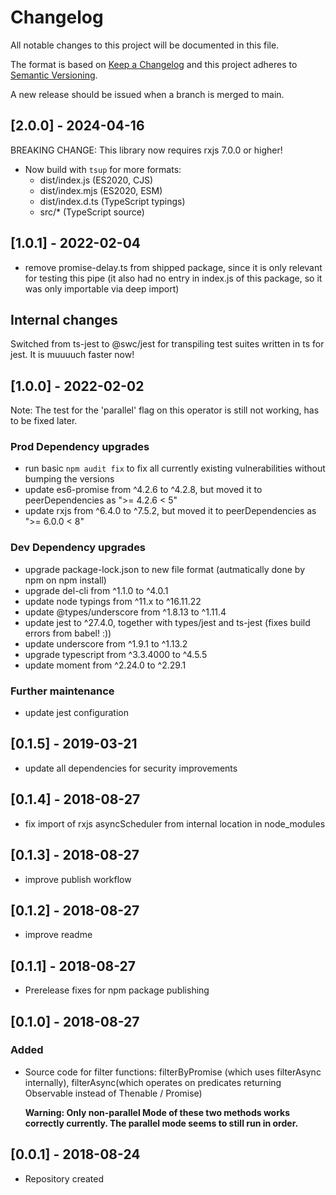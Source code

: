 # Changelog
All notable changes to this project will be documented in this file.

The format is based on [Keep a Changelog](http://keepachangelog.com/en/1.0.0/)
and this project adheres to [Semantic Versioning](http://semver.org/spec/v2.0.0.html).

A new release should be issued when a branch is merged to main.

## [2.0.0] - 2024-04-16 

BREAKING CHANGE: This library now requires rxjs 7.0.0 or higher!

- Now build with `tsup` for more formats:
  - dist/index.js (ES2020, CJS)
  - dist/index.mjs (ES2020, ESM)
  - dist/index.d.ts (TypeScript typings)
  - src/* (TypeScript source)

## [1.0.1] - 2022-02-04 

* remove promise-delay.ts from shipped package, since it is only relevant for testing this pipe 
  (it also had no entry in index.js of this package, so it was only importable via deep import)

## Internal changes
Switched from ts-jest to @swc/jest for transpiling test suites written in ts for jest. 
It is muuuuch faster now!

## [1.0.0] - 2022-02-02 

Note: The test for the 'parallel' flag on this operator is still not working, has to be fixed later. 

### Prod Dependency upgrades
* run basic `npm audit fix` to fix all currently existing vulnerabilities without bumping the versions
* update es6-promise from ^4.2.6 to ^4.2.8, but moved it to peerDependencies as ">= 4.2.6 < 5"
* update rxjs from ^6.4.0 to ^7.5.2, but moved it to peerDependencies as ">= 6.0.0 < 8"

### Dev Dependency upgrades
* upgrade package-lock.json to new file format (autmatically done by npm on npm install)
* upgrade del-cli from ^1.1.0 to ^4.0.1
* update node typings from ^11.x to ^16.11.22
* update @types/underscore from ^1.8.13 to ^1.11.4
* update jest to ^27.4.0, together with types/jest and ts-jest (fixes build errors from babel! :))
* update underscore from ^1.9.1 to ^1.13.2
* upgrade typescript from ^3.3.4000 to ^4.5.5
* update moment from ^2.24.0 to ^2.29.1

### Further maintenance
* update jest configuration

## [0.1.5] - 2019-03-21

* update all dependencies for security improvements

## [0.1.4] - 2018-08-27

* fix import of rxjs asyncScheduler from internal location in node_modules

## [0.1.3] - 2018-08-27

* improve publish workflow

## [0.1.2] - 2018-08-27

* improve readme

## [0.1.1] - 2018-08-27

* Prerelease fixes for npm package publishing

## [0.1.0] - 2018-08-27

### Added

* Source code for filter functions: filterByPromise (which uses filterAsync internally), 
  filterAsync(which operates on predicates returning Observable instead of Thenable / Promise)
  
  **Warning: Only non-parallel Mode of these two methods works correctly currently. 
  The parallel mode seems to still run in order.**

## [0.0.1] - 2018-08-24

* Repository created
